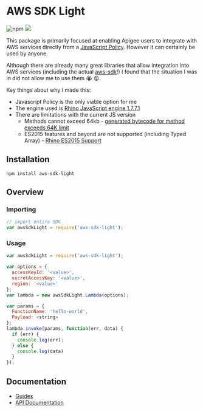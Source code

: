 # AWS SDK Light

![npm](https://img.shields.io/npm/v/aws-sdk-light)
![](https://github.com/karopolopoulos/aws-sdk-light/workflows/ci/badge.svg)

This package is primarily focused at enabling Apigee users to integrate with AWS services directly from a [JavaScript Policy](https://docs.apigee.com/api-platform/reference/policies/javascript-policy). However it can certainly be used by anyone.

Although there are already many great libraries that allow integration into AWS services (including the actual [aws-sdk](https://www.npmjs.com/package/aws-sdk)!) I found that the situation I was in did not allow me to use them :sob: :rage:.

Key things about why I made this:

- Javascript Policy is the only viable option for me
- The engine used is [Rhino JavaScript engine 1.7.7.1](https://docs.apigee.com/release/supported-software.html#apigeeedgecloud-javascript)
- There are limitations with the current JS version
  - Methods cannot exceed 64kb - [generated bytecode for method exceeds 64K limit](http://www.programmersought.com/article/5394215653/)
  - ES2015 features and beyond are not supported (including Typed Array) - [Rhino ES2015 Support](https://mozilla.github.io/rhino/compat/engines.html)

## Installation

```shell
npm install aws-sdk-light
```

## Overview

### Importing

```js
// import entire SDK
var awsSdkLight = require('aws-sdk-light');
```

### Usage

```js
var awsSdkLight = require('aws-sdk-light');

var options = {
  accessKeyId: '<value>',
  secretAccessKey: '<value>',
  region: '<value>'
};
var lambda = new awsSdkLight.Lambda(options);

var params = {
  FunctionName: 'hello-world',
  Payload: <string>
};
lambda.invoke(params, function(err, data) {
  if (err) {
    console.log(err);
  } else {
    console.log(data)
  }
});
```

## Documentation

- [Guides](docs/guides.md)
- [API Documentation](docs/api.md)
